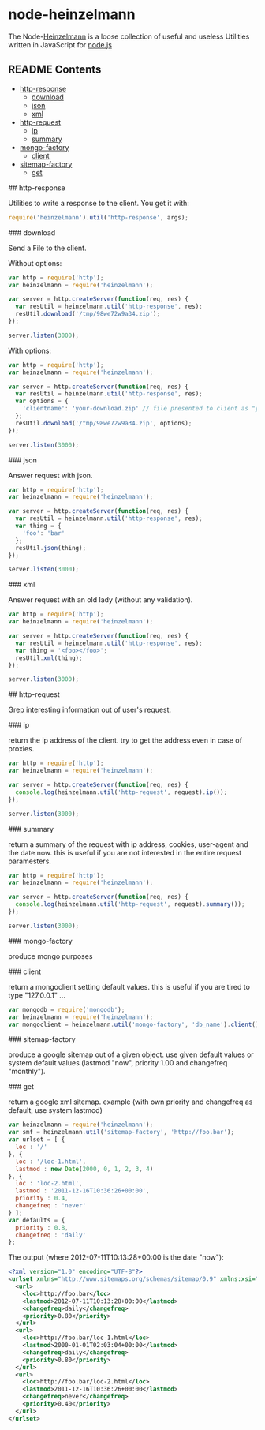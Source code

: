 node-heinzelmann
================

The Node-[Heinzelmann](http://en.wikipedia.org/wiki/Heinzelm%C3%A4nnchen) is a loose collection of useful and useless Utilities written in JavaScript for [node.js](http://nodejs.org/)

## README Contents

- [http-response](#a)
  - [download](#a-a)
  - [json](#a-b)
  - [xml](#a-c)
- [http-request](#b)
  - [ip](#b-a)
  - [summary](#b-b)
- [mongo-factory](#c)
  - [client](#c-a)
- [sitemap-factory](#d)
  - [get](#d-a)
  
<a name="a"/>
## http-response

Utilities to write a response to the client. You get it with:

```js
require('heinzelmann').util('http-response', args);
```

<a name="a-a"/>
### download

Send a File to the client.

Without options:
```js
var http = require('http');
var heinzelmann = require('heinzelmann');

var server = http.createServer(function(req, res) {
  var resUtil = heinzelmann.util('http-response', res);
  resUtil.download('/tmp/98we72w9a34.zip');
});

server.listen(3000);
```

With options:
```js
var http = require('http');
var heinzelmann = require('heinzelmann');

var server = http.createServer(function(req, res) {
  var resUtil = heinzelmann.util('http-response', res);
  var options = {
    'clientname': 'your-download.zip' // file presented to client as "your-download.zip"
  }; 
  resUtil.download('/tmp/98we72w9a34.zip', options);
});

server.listen(3000);
```

<a name="a-b"/>
### json

Answer request with json.

```js
var http = require('http');
var heinzelmann = require('heinzelmann');

var server = http.createServer(function(req, res) {
  var resUtil = heinzelmann.util('http-response', res);
  var thing = {
    'foo': 'bar'
  };
  resUtil.json(thing);
});

server.listen(3000);
```

<a name="a-c"/>
### xml

Answer request with an old lady (without any validation).

```js
var http = require('http');
var heinzelmann = require('heinzelmann');

var server = http.createServer(function(req, res) {
  var resUtil = heinzelmann.util('http-response', res);
  var thing = '<foo></foo>';
  resUtil.xml(thing);
});

server.listen(3000);
```

<a name="b"/>
## http-request

Grep interesting information out of user's request.

<a name="b-a"/>
### ip

return the ip address of the client. try to get the address even in case of proxies.

```js
var http = require('http');
var heinzelmann = require('heinzelmann');

var server = http.createServer(function(req, res) {
  console.log(heinzelmann.util('http-request', request).ip());
});

server.listen(3000);
```

<a name="b-b"/>
### summary

return a summary of the request with ip address, cookies, user-agent and the date now.
this is useful if you are not interested in the entire request paramesters.

```js
var http = require('http');
var heinzelmann = require('heinzelmann');

var server = http.createServer(function(req, res) {
  console.log(heinzelmann.util('http-request', request).summary());
});

server.listen(3000);
```

<a name="c"/>
### mongo-factory

produce mongo purposes

<a name="c-a"/>
### client

return a mongoclient setting default values. this is useful if you are tired to type "127.0.0.1" ...

```js
var mongodb = require('mongodb');
var heinzelmann = require('heinzelmann');
var mongoclient = heinzelmann.util('mongo-factory', 'db_name').client();
```


<a name="d"/>
### sitemap-factory

produce a google sitemap out of a given object. use given default values or system default values (lastmod "now", priority 1.00 and changefreq "monthly").

<a name="d-a"/>
### get

return a google xml sitemap. example (with own priority and changefreq as default, use system lastmod)

```js
var heinzelmann = require('heinzelmann');
var smf = heinzelmann.util('sitemap-factory', 'http://foo.bar');
var urlset = [ {
  loc : '/'
}, {
  loc : '/loc-1.html',
  lastmod : new Date(2000, 0, 1, 2, 3, 4)
}, {
  loc : 'loc-2.html',
  lastmod : '2011-12-16T10:36:26+00:00',
  priority : 0.4,
  changefreq : 'never'
} ];
var defaults = {
  priority : 0.8,
  changefreq : 'daily'
};
```

The output (where 2012-07-11T10:13:28+00:00 is the date "now"):
```xml
<?xml version="1.0" encoding="UTF-8"?>
<urlset xmlns="http://www.sitemaps.org/schemas/sitemap/0.9" xmlns:xsi="http://www.w3.org/2001/XMLSchema-instance" xsi:schemaLocation="http://www.sitemaps.org/schemas/sitemap/0.9 http://www.sitemaps.org/schemas/sitemap/0.9/sitemap.xsd">
  <url>
    <loc>http://foo.bar</loc>
    <lastmod>2012-07-11T10:13:28+00:00</lastmod>
    <changefreq>daily</changefreq>
    <priority>0.80</priority>
  </url>
  <url>
    <loc>http://foo.bar/loc-1.html</loc>
    <lastmod>2000-01-01T02:03:04+00:00</lastmod>
    <changefreq>daily</changefreq>
    <priority>0.80</priority>
  </url>
  <url>
    <loc>http://foo.bar/loc-2.html</loc>
    <lastmod>2011-12-16T10:36:26+00:00</lastmod>
    <changefreq>never</changefreq>
    <priority>0.40</priority>
  </url>
</urlset>
```